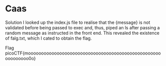 # Caas
Solution
I looked up the index.js file to realise that the {message} is not validated before being passed to exec and, thus, piped an ls after passing a random message as instructed in the front end. This revealed the existence of falg.txt, which I cated to obtain the flag.

Flag
picoCTF{moooooooooooooooooooooooooooooooooooooooooooooooooooooooooooo0o}
